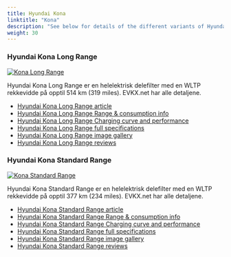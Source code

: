 ```yaml
---
title: Hyundai Kona
linktitle: "Kona"
description: "See below for details of the different variants of Hyundai Kona"
weight: 30
---
```

### Hyundai Kona Long Range

<a href="kona_long_range/"><img src="https://media.evkx.net/multimedia/models/hyundai/kona/kona_long_range/main_1_st.jpg" class="img-fluid" alt="Kona Long Range" ></a>

Hyundai Kona Long Range er en helelektrisk delefilter med en WLTP rekkevidde på opptil 514 km (319 miles). EVKX.net har alle detaljene. 

- [Hyundai Kona Long Range article](kona_long_range/)
- [Hyundai Kona Long Range Range & consumption info](kona_long_range/rangeandconsumption)
- [Hyundai Kona Long Range Charging curve and performance](kona_long_range/chargingcurve)
- [Hyundai Kona Long Range full specifications](kona_long_range/specifications)
- [Hyundai Kona Long Range image gallery](kona_long_range/gallery)
- [Hyundai Kona Long Range reviews](kona_long_range/reviews)

### Hyundai Kona Standard Range

<a href="kona_standard_range/"><img src="https://media.evkx.net/multimedia/models/hyundai/kona/kona_standard_range/main_1_st.jpg" class="img-fluid" alt="Kona Standard Range" ></a>

Hyundai Kona Standard Range er en helelektrisk delefilter med en WLTP rekkevidde på opptil 377 km (234 miles). EVKX.net har alle detaljene. 

- [Hyundai Kona Standard Range article](kona_standard_range/)
- [Hyundai Kona Standard Range Range & consumption info](kona_standard_range/rangeandconsumption)
- [Hyundai Kona Standard Range Charging curve and performance](kona_standard_range/chargingcurve)
- [Hyundai Kona Standard Range full specifications](kona_standard_range/specifications)
- [Hyundai Kona Standard Range image gallery](kona_standard_range/gallery)
- [Hyundai Kona Standard Range reviews](kona_standard_range/reviews)

